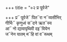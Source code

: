 +++
title = "०२ प्र पूर्वजे"

+++
प्र᳓ पूर्वजे᳓ पित᳓रा न᳓व्यसीभिर्  
गीर्भिः᳓ कृणुध्वं स᳓दने ऋत᳓स्य  
आ᳓ नो द्यावापृथिवी दइ᳓वियेन  
ज᳓नेन यातम् म᳓हि वां व᳓रूथम्